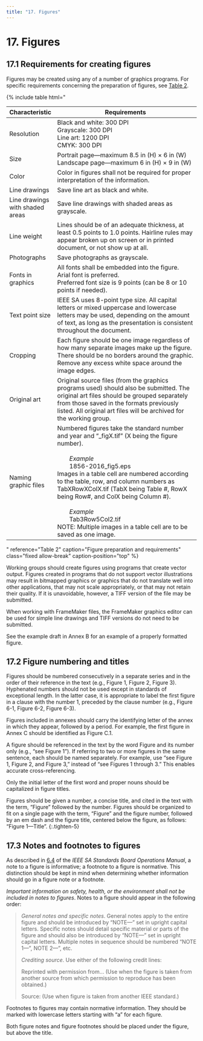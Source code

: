 ```yaml
---
title: "17. Figures"
---
```


# 17. Figures

## 17.1 Requirements for creating figures

Figures may be created using any of a number of graphics programs. For specific requirements concerning the preparation of figures, see [Table 2](#table-2).

{% include table
   html="
<table>
<col width='25%'>
<thead>
  <tr>
    <th>Characteristic</th>
    <th>Requirements</th>
  </tr>
</thead>
<tbody>
  <tr>
    <td class='vertical-middle'>Resolution</td>
    <td>Black and white: 300 DPI<br>Grayscale: 300 DPI<br>Line art: 1200 DPI<br>CMYK: 300 DPI</td>
  </tr>
  <tr>
    <td class='vertical-middle'>Size</td>
    <td>Portrait page—maximum 8.5 in (H) × 6 in (W)<br>Landscape page—maximum 6 in (H) × 9 in (W)</td>
  </tr>
  <tr>
    <td class='vertical-middle'>Color</td>
    <td>Color in figures shall not be required for proper interpretation of the information.</td>
  </tr>
  <tr>
    <td class='vertical-middle'>Line drawings</td>
    <td>Save line art as black and white.</td>
  </tr>
  <tr>
    <td class='vertical-middle'>Line drawings with shaded areas</td>
    <td>Save line drawings with shaded areas as grayscale.</td>
  </tr>
  <tr>
    <td class='vertical-middle'>Line weight</td>
    <td>Lines should be of an adequate thickness, at least 0.5 points to 1.0   points. Hairline rules may appear broken up on screen or in printed document, or not show up at all.</td>
  </tr>
  <tr>
    <td class='vertical-middle'>Photographs</td>
    <td>Save photographs as grayscale.</td>
  </tr>
  <tr>
    <td class='vertical-middle'>Fonts in graphics</td>
    <td>All fonts shall be embedded into the figure.<br>Arial font is preferred.<br>Preferred font size is 9 points (can be 8 or 10 points if needed).</td>
  </tr>
  <tr>
    <td class='vertical-middle'>Text point size</td>
    <td>IEEE SA uses 8-point type size. All capital letters or mixed uppercase and lowercase letters may be used, depending on the amount of text, as long as the presentation is consistent throughout the document.</td>
  </tr>
  <tr>
    <td class='vertical-middle'>Cropping</td>
    <td>Each figure should be one image regardless of how many separate images make up the figure.<br>There should be no borders around the graphic.<br>Remove any excess white space around the image edges.</td>
  </tr>
  <tr>
    <td class='vertical-middle'>Original art</td>
    <td>Original source files (from the graphics programs used) should also be submitted. The original art files should be grouped separately from those saved in the formats previously listed. All original art files will be archived for the working group.</td>
  </tr>
  <tr>
    <td class='vertical-middle'>Naming graphic files</td>
    <td>Numbered figures take the standard number and year and “_figX.tif” (X being the figure number).<br><br>&#x2003;&#x2003;<i>Example</i><br>&#x2003;&#x2003;1856-2016_fig5.eps<br>Images in a table cell are numbered according to the table, row, and column numbers as TabXRowXColX.tif (TabX being Table #, RowX being Row#, and ColX being Column #).<br><br>&#x2003;&#x2003;<i>Example</i><br>&#x2003;&#x2003;Tab3Row5Col2.tif<br><span class='allsmallcaps'>NOTE</span>: Multiple images in a table cell are to be saved as one image.</td>
  </tr>
</tbody>
</table>"
   reference="Table 2"
   caption="Figure preparation and requirements"
   class="fixed allow-break"
   caption-position="top"
%}

Working groups should create figures using programs that create vector output. Figures created in programs that do not support vector illustrations may result in bitmapped graphics or graphics that do not translate well into other applications, that may not scale appropriately, or that may not retain their quality. If it is unavoidable, however, a TIFF version of the file may be submitted.

When working with FrameMaker files, the FrameMaker graphics editor can be used for simple line drawings and TIFF versions do not need to be submitted.

See the example draft in Annex B for an example of a properly formatted figure.

## 17.2 Figure numbering and titles

Figures should be numbered consecutively in a separate series and in the order of their reference in the text (e.g., Figure 1, Figure 2, Figure 3). Hyphenated numbers should not be used except in standards of exceptional length. In the latter case, it is appropriate to label the first figure in a clause with the number 1, preceded by the clause number (e.g., Figure 6-1, Figure 6-2, Figure 6-3).

Figures included in annexes should carry the identifying letter of the annex in which they appear, followed by a period. For example, the first figure in Annex C should be identified as Figure C.1.

A figure should be referenced in the text by the word Figure and its number only (e.g., “see Figure 1”). If referring to two or more figures in the same sentence, each should be named separately. For example, use “see Figure 1, Figure 2, and Figure 3,” instead of “see Figures 1 through 3.” This enables accurate cross-referencing.

Only the initial letter of the first word and proper nouns should be capitalized in figure titles.

Figures should be given a number, a concise title, and cited in the text with the term, “Figure” followed by the number. Figures should be organized to fit on a single page with the term, “Figure” and the figure number, followed by an em dash and the figure title, centered below the figure, as follows: “Figure 1—Title”.
{:.tighten-5}

## 17.3 Notes and footnotes to figures

As described in [6.4](http://standards.ieee.org/develop/policies/opman/sect6.html) of the *IEEE SA Standards Board Operations Manual*, a note to a figure is informative; a footnote to a figure is normative. This distinction should be kept in mind when determining whether information should go in a figure note or a footnote.

*Important information on safety, health, or the environment shall not be included in notes to figures*. Notes to a figure should appear in the following order:

> *General notes and specific notes*. General notes apply to the entire figure and should be introduced by “<span class="allsmallcaps">NOTE</span>—” set in upright capital letters. Specific notes should detail specific material or parts of the figure and should also be introduced by “<span class="allsmallcaps">NOTE</span>—” set in upright capital letters. Multiple notes in sequence should be numbered “<span class="allsmallcaps">NOTE 1</span>—”, <span class="allsmallcaps">NOTE 2</span>—”, etc.
>
> *Crediting source*. Use either of the following credit lines:
>
> Reprinted with permission from… (Use when the figure is taken from another source from which permission to reproduce has been obtained.)
>
> Source: (Use when figure is taken from another IEEE standard.)

Footnotes to figures may contain normative information. They should be marked with lowercase letters starting with “a” for each figure.

Both figure notes and figure footnotes should be placed under the figure, but above the title.

